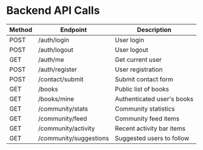# Backend API Calls

| Method | Endpoint | Description |
| ------ | -------- | ----------- |
| POST | /auth/login | User login |
| POST | /auth/logout | User logout |
| GET | /auth/me | Get current user |
| POST | /auth/register | User registration |
| POST | /contact/submit | Submit contact form |
| GET | /books | Public list of books |
| GET | /books/mine | Authenticated user's books |
| GET | /community/stats | Community statistics |
| GET | /community/feed | Community feed items |
| GET | /community/activity | Recent activity bar items |
| GET | /community/suggestions | Suggested users to follow |
